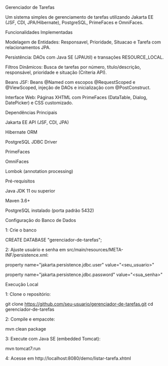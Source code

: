 Gerenciador de Tarefas

Um sistema simples de gerenciamento de tarefas utilizando Jakarta EE (JSF, CDI, JPA/Hibernate), PostgreSQL, PrimeFaces e OmniFaces.

Funcionalidades Implementadas

Modelagem de Entidades: Responsavel, Prioridade, Situacao e Tarefa com relacionamentos JPA.

Persistência: DAOs com Java SE (JPAUtil) e transações RESOURCE_LOCAL.

Filtros Dinâmicos: Busca de tarefas por número, título/descrição, responsável, prioridade e situação (Criteria API).

Beans JSF: Beans @Named com escopos @RequestScoped e @ViewScoped, injeção de DAOs e inicialização com @PostConstruct.

Interface Web: Páginas XHTML com PrimeFaces (DataTable, Dialog, DatePicker) e CSS customizado.

Dependências Principais

Jakarta EE API (JSF, CDI, JPA)

Hibernate ORM

PostgreSQL JDBC Driver

PrimeFaces

OmniFaces

Lombok (annotation processing)



Pré-requisitos

Java JDK 11 ou superior

Maven 3.6+

PostgreSQL instalado (porta padrão 5432)


Configuração do Banco de Dados

1: Crie o banco

CREATE DATABASE "gerenciador-de-tarefas";

2: Ajuste usuário e senha em src/main/resources/META-INF/persistence.xml:

property name="jakarta.persistence.jdbc.user" value="<seu_usuario>"

property name="jakarta.persistence.jdbc.password" value="<sua_senha>"

Execução Local

1: Clone o repositório:

git clone https://github.com/seu-usuario/gerenciador-de-tarefas.git
cd gerenciador-de-tarefas 

2: Compile e empacote:

mvn clean package

3: Execute com Java SE (embedded Tomcat):

mvn tomcat7:run

4: Acesse em http://localhost:8080/demo/listar-tarefa.xhtml
